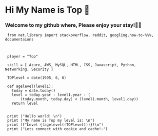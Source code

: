 <h1>Hi My Name is Top 🍵 </h1>


<h3> Welcome to my github where, Please enjoy your stay!👋😄 </h3>


```py3 
 from net.library import stackoverflow, reddit, googling.how-to-%%%, documentaions


 
 player = "Top"

 skill = [ Azure, AWS, MySQL, HTML, CSS, Javascript, Python, Networking, Security ]

 TOPlevel = date(1995, 6, 6)

 def agelevel(level1):
   today = date.today()
   level = today.year - level1.year - (
       (today.month, today.day) < (level1.month, level1.day))
   return level


 print ("Hello world! \n")
 print ("My name is Top my level is: \n")
 print (f"Level {(agelevel((TOPlevel)))}!\n")
 print ("Lets connect with cookie and cache!~")
```

<p> 
<a href="https://www.linkedin.com/in/woraphong-mingsong/" rel="nofollow noreferrer"
    <img src="https://img.shields.io/badge/LinkedIn-0077B5?style=for-the-badge&logo=linkedin&logoColor=white" target="_blank" alt="linkedin"
> </a>
</p>
